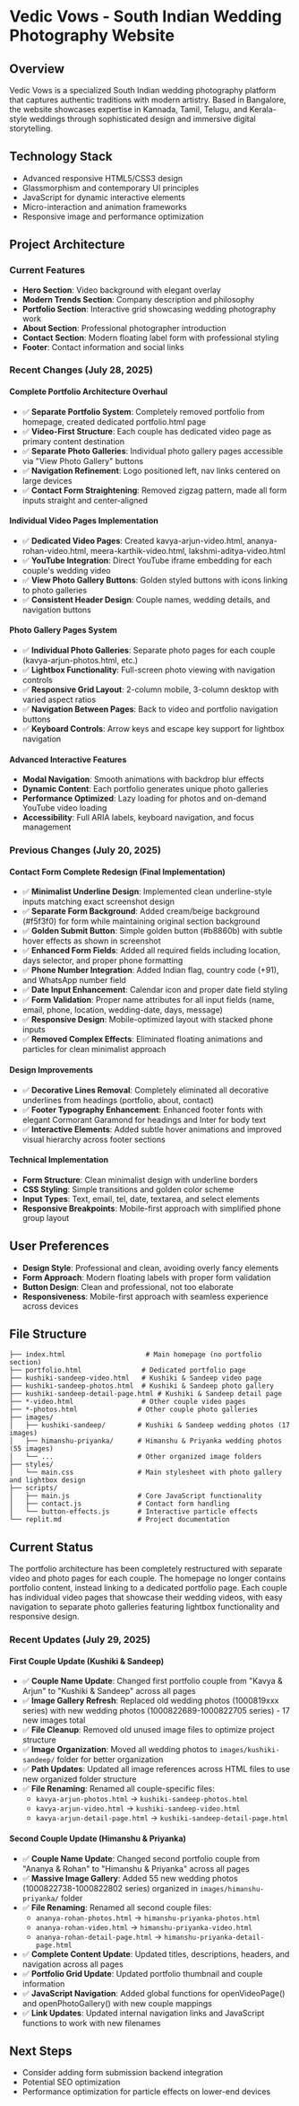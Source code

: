 # Vedic Vows - South Indian Wedding Photography Website

## Overview
Vedic Vows is a specialized South Indian wedding photography platform that captures authentic traditions with modern artistry. Based in Bangalore, the website showcases expertise in Kannada, Tamil, Telugu, and Kerala-style weddings through sophisticated design and immersive digital storytelling.

## Technology Stack
- Advanced responsive HTML5/CSS3 design
- Glassmorphism and contemporary UI principles
- JavaScript for dynamic interactive elements
- Micro-interaction and animation frameworks
- Responsive image and performance optimization

## Project Architecture

### Current Features
- **Hero Section**: Video background with elegant overlay
- **Modern Trends Section**: Company description and philosophy
- **Portfolio Section**: Interactive grid showcasing wedding photography work
- **About Section**: Professional photographer introduction
- **Contact Section**: Modern floating label form with professional styling
- **Footer**: Contact information and social links

### Recent Changes (July 28, 2025)

#### Complete Portfolio Architecture Overhaul
- ✅ **Separate Portfolio System**: Completely removed portfolio from homepage, created dedicated portfolio.html page
- ✅ **Video-First Structure**: Each couple has dedicated video page as primary content destination
- ✅ **Separate Photo Galleries**: Individual photo gallery pages accessible via "View Photo Gallery" buttons
- ✅ **Navigation Refinement**: Logo positioned left, nav links centered on large devices
- ✅ **Contact Form Straightening**: Removed zigzag pattern, made all form inputs straight and center-aligned

#### Individual Video Pages Implementation
- ✅ **Dedicated Video Pages**: Created kavya-arjun-video.html, ananya-rohan-video.html, meera-karthik-video.html, lakshmi-aditya-video.html
- ✅ **YouTube Integration**: Direct YouTube iframe embedding for each couple's wedding video
- ✅ **View Photo Gallery Buttons**: Golden styled buttons with icons linking to photo galleries
- ✅ **Consistent Header Design**: Couple names, wedding details, and navigation buttons

#### Photo Gallery Pages System
- ✅ **Individual Photo Galleries**: Separate photo pages for each couple (kavya-arjun-photos.html, etc.)
- ✅ **Lightbox Functionality**: Full-screen photo viewing with navigation controls
- ✅ **Responsive Grid Layout**: 2-column mobile, 3-column desktop with varied aspect ratios
- ✅ **Navigation Between Pages**: Back to video and portfolio navigation buttons
- ✅ **Keyboard Controls**: Arrow keys and escape key support for lightbox navigation

#### Advanced Interactive Features
- **Modal Navigation**: Smooth animations with backdrop blur effects
- **Dynamic Content**: Each portfolio generates unique photo galleries
- **Performance Optimized**: Lazy loading for photos and on-demand YouTube video loading
- **Accessibility**: Full ARIA labels, keyboard navigation, and focus management

### Previous Changes (July 20, 2025)

#### Contact Form Complete Redesign (Final Implementation)
- ✅ **Minimalist Underline Design**: Implemented clean underline-style inputs matching exact screenshot design
- ✅ **Separate Form Background**: Added cream/beige background (#f5f3f0) for form while maintaining original section background
- ✅ **Golden Submit Button**: Simple golden button (#b8860b) with subtle hover effects as shown in screenshot
- ✅ **Enhanced Form Fields**: Added all required fields including location, days selector, and proper phone formatting
- ✅ **Phone Number Integration**: Added Indian flag, country code (+91), and WhatsApp number field
- ✅ **Date Input Enhancement**: Calendar icon and proper date field styling
- ✅ **Form Validation**: Proper name attributes for all input fields (name, email, phone, location, wedding-date, days, message)
- ✅ **Responsive Design**: Mobile-optimized layout with stacked phone inputs
- ✅ **Removed Complex Effects**: Eliminated floating animations and particles for clean minimalist approach

#### Design Improvements
- ✅ **Decorative Lines Removal**: Completely eliminated all decorative underlines from headings (portfolio, about, contact)
- ✅ **Footer Typography Enhancement**: Enhanced footer fonts with elegant Cormorant Garamond for headings and Inter for body text
- ✅ **Interactive Elements**: Added subtle hover animations and improved visual hierarchy across footer sections

#### Technical Implementation
- **Form Structure**: Clean minimalist design with underline borders
- **CSS Styling**: Simple transitions and golden color scheme
- **Input Types**: Text, email, tel, date, textarea, and select elements
- **Responsive Breakpoints**: Mobile-first approach with simplified phone group layout

## User Preferences
- **Design Style**: Professional and clean, avoiding overly fancy elements
- **Form Approach**: Modern floating labels with proper form validation
- **Button Design**: Clean and professional, not too elaborate
- **Responsiveness**: Mobile-first approach with seamless experience across devices

## File Structure
```
├── index.html                    # Main homepage (no portfolio section)
├── portfolio.html               # Dedicated portfolio page
├── kushiki-sandeep-video.html   # Kushiki & Sandeep video page
├── kushiki-sandeep-photos.html  # Kushiki & Sandeep photo gallery
├── kushiki-sandeep-detail-page.html # Kushiki & Sandeep detail page
├── *-video.html                 # Other couple video pages
├── *-photos.html               # Other couple photo galleries
├── images/
│   ├── kushiki-sandeep/        # Kushiki & Sandeep wedding photos (17 images)
│   ├── himanshu-priyanka/      # Himanshu & Priyanka wedding photos (55 images)
│   └── ...                     # Other organized image folders
├── styles/
│   └── main.css                # Main stylesheet with photo gallery and lightbox design
├── scripts/
│   ├── main.js                 # Core JavaScript functionality
│   ├── contact.js              # Contact form handling
│   └── button-effects.js       # Interactive particle effects
└── replit.md                   # Project documentation
```

## Current Status
The portfolio architecture has been completely restructured with separate video and photo pages for each couple. The homepage no longer contains portfolio content, instead linking to a dedicated portfolio page. Each couple has individual video pages that showcase their wedding videos, with easy navigation to separate photo galleries featuring lightbox functionality and responsive design.

### Recent Updates (July 29, 2025)

#### First Couple Update (Kushiki & Sandeep)
- ✅ **Couple Name Update**: Changed first portfolio couple from "Kavya & Arjun" to "Kushiki & Sandeep" across all pages
- ✅ **Image Gallery Refresh**: Replaced old wedding photos (1000819xxx series) with new wedding photos (1000822689-1000822705 series) - 17 new images total
- ✅ **File Cleanup**: Removed old unused image files to optimize project structure
- ✅ **Image Organization**: Moved all wedding photos to `images/kushiki-sandeep/` folder for better organization
- ✅ **Path Updates**: Updated all image references across HTML files to use new organized folder structure
- ✅ **File Renaming**: Renamed all couple-specific files:
  - `kavya-arjun-photos.html` → `kushiki-sandeep-photos.html`
  - `kavya-arjun-video.html` → `kushiki-sandeep-video.html`
  - `kavya-arjun-detail-page.html` → `kushiki-sandeep-detail-page.html`

#### Second Couple Update (Himanshu & Priyanka)
- ✅ **Couple Name Update**: Changed second portfolio couple from "Ananya & Rohan" to "Himanshu & Priyanka" across all pages
- ✅ **Massive Image Gallery**: Added 55 new wedding photos (1000822738-1000822802 series) organized in `images/himanshu-priyanka/` folder
- ✅ **File Renaming**: Renamed all second couple files:
  - `ananya-rohan-photos.html` → `himanshu-priyanka-photos.html`
  - `ananya-rohan-video.html` → `himanshu-priyanka-video.html`
  - `ananya-rohan-detail-page.html` → `himanshu-priyanka-detail-page.html`
- ✅ **Complete Content Update**: Updated titles, descriptions, headers, and navigation across all pages
- ✅ **Portfolio Grid Update**: Updated portfolio thumbnail and couple information
- ✅ **JavaScript Navigation**: Added global functions for openVideoPage() and openPhotoGallery() with new couple mappings
- ✅ **Link Updates**: Updated internal navigation links and JavaScript functions to work with new filenames

## Next Steps
- Consider adding form submission backend integration
- Potential SEO optimization
- Performance optimization for particle effects on lower-end devices